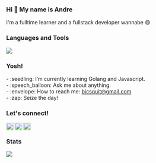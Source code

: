 ### <summary><strong>Hi :wave: My name is Andre</strong></summary>
I'm a fulltime learner and a fullstack developer wannabe :smile:

### Languages and Tools
<p>
    <img src="https://skillicons.dev/icons?i=go,js,ts,py,html,css,mongodb,postgres,sqlite,docker,nodejs,express,nextjs,react,redux,svelte,tailwind,alpinejs,git,gitlab,gcp,firebase,aws,heroku,replit,graphql,rabbitmq,postman,prisma,linux&theme=light" />
</p>

### Yosh!
<p>
    - :seedling: I’m currently learning Golang and Javascript. </br>
    - :speech_balloon: Ask me about anything.</br>
    - :envelope: How to reach me: <a href="mailto:bicsquit@gmail.com">bicsquit@gmail.com</a>  </br>
    - :zap: Seize the day! </br>
<p>
 
### Let's connect!
<a href="https://twitter.com/yours">
  <img align="left" alt="Twitter" width="20px" src="https://simpleicons.now.sh/twitter/495f7e" />
</a>
<a href="https://www.instagram.com/yours/">
  <img align="left" alt="Instagram" width="20px" src="https://simpleicons.now.sh/instagram/495f7e" />
</a>
<a href="https://yours.com/">
  <img align="left" alt="Blog" width="20px" src="https://simpleicons.now.sh/blogger/495f7e" />
</a> </br>

### Stats
<p>
  <img src="https://github-readme-stats.vercel.app/api/top-langs/?username=moccalatte&langs_count=12&layout=compact" />
</p>
